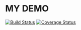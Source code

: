MY DEMO
=========


[![Build Status](https://travis-ci.org/up1/go-coverage.png?branch=master)](https://travis-ci.org/up1/go-coverage)
[![Coverage Status](https://coveralls.io/repos/up1/go-coverage/badge.png?branch=master)](https://coveralls.io/r/up1/go-coverage?branch=master) 

